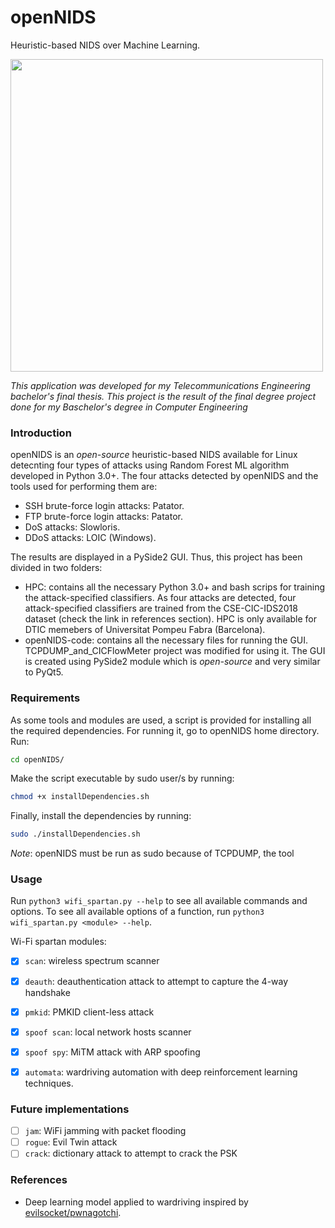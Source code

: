 # openNIDS
Heuristic-based NIDS over Machine Learning.

<img src="https://github.com/javiln8/wifi_spartan/blob/master/images/logo.png?raw=true" width="500">

*This application was developed for my Telecommunications Engineering bachelor's final thesis.*
*This project is the result of the final degree project done for my Baschelor's degree in Computer Engineering*


### Introduction
openNIDS is an *open-source* heuristic-based NIDS available for Linux detecnting four types of attacks using Random Forest ML algorithm developed in Python 3.0+. The four attacks detected by openNIDS and the tools used for performing them are:

* SSH brute-force login attacks:	Patator.
* FTP brute-force login attacks:	Patator.
* DoS attacks:	Slowloris.
* DDoS attacks: LOIC (Windows).

The results are displayed in a PySide2 GUI. Thus, this project has been divided in two folders:

* HPC: contains all the necessary Python 3.0+ and bash scrips for training the attack-specified classifiers. As four attacks are detected, four attack-specified classifiers are trained from the CSE-CIC-IDS2018 dataset (check the link in references section). HPC is only available for DTIC memebers of Universitat Pompeu Fabra (Barcelona).
* openNIDS-code: contains all the necessary files for running the GUI. TCPDUMP_and_CICFlowMeter project was modified for using it. The GUI is created using PySide2 module which is *open-source* and very similar to PyQt5. 

### Requirements
As some tools and modules are used, a script is provided for installing all the required dependencies. For running it, go to openNIDS home directory. Run:

```bash
cd openNIDS/
```

Make the script executable by sudo user/s by running:

```bash
chmod +x installDependencies.sh
```

Finally, install the dependencies by running:

```bash
sudo ./installDependencies.sh
```

*Note*: openNIDS must be run as sudo because of TCPDUMP, the tool 

### Usage
Run `python3 wifi_spartan.py --help` to see all available commands and options. To see all available options of a function, run `python3 wifi_spartan.py <module> --help`.

Wi-Fi spartan modules:
- [x] `scan`: wireless spectrum scanner
- [x] `deauth`: deauthentication attack to attempt to capture the 4-way handshake
- [x] `pmkid`: PMKID client-less attack
- [x] `spoof scan`: local network hosts scanner
- [x] `spoof spy`: MiTM attack with ARP spoofing
- [x] `automata`: wardriving automation with deep reinforcement learning techniques.


### Future implementations
- [ ] `jam`: WiFi jamming with packet flooding
- [ ] `rogue`: Evil Twin attack
- [ ] `crack`: dictionary attack to attempt to crack the PSK

### References

- Deep learning model applied to wardriving inspired by [evilsocket/pwnagotchi](https://github.com/evilsocket/pwnagotchi).

